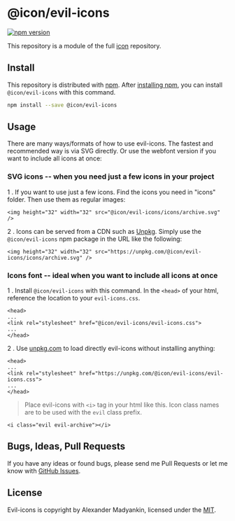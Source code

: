 # @icon/evil-icons

[![npm version](https://img.shields.io/npm/v/@icon/evil-icons.svg)](https://www.npmjs.org/package/@icon/evil-icons)

This repository is a module of the full [icon][icon] repository.

## Install

This repository is distributed with [npm]. After [installing npm][install-npm], you can install `@icon/evil-icons` with this command.

```bash
npm install --save @icon/evil-icons
```

## Usage

There are many ways/formats of how to use evil-icons. The fastest and recommended way is via SVG directly. Or use the webfont version if you want to include all icons at once:

### SVG icons -- when you need just a few icons in your project

1 . If you want to use just a few icons. Find the icons you need in "icons" folder. Then use them as regular images:

```
<img height="32" width="32" src="@icon/evil-icons/icons/archive.svg" />
```

2 . Icons can be served from a CDN such as [Unpkg][Unpkg]. Simply use the `@icon/evil-icons` npm package in the URL like the following:

```
<img height="32" width="32" src="https://unpkg.com/@icon/evil-icons/icons/archive.svg" />
```

### Icons font -- ideal when you want to include all icons at once

1 . Install `@icon/evil-icons` with this command. In the `<head>` of your html, reference the location to your `evil-icons.css`.

```
<head>
...
<link rel="stylesheet" href="@icon/evil-icons/evil-icons.css">
...
</head>
```

2 . Use [unpkg.com][Unpkg] to load directly evil-icons without installing anything:

```
<head>
...
<link rel="stylesheet" href="https://unpkg.com/@icon/evil-icons/evil-icons.css">
...
</head>
```

> Place evil-icons with `<i>` tag in your html like this. Icon class names are to be used with the `evil` class prefix.

```
<i class="evil evil-archive"></i>
```


## Bugs, Ideas, Pull Requests

If you have any ideas or found bugs, please send me Pull Requests or let me know with [GitHub Issues][github issues].

## License

Evil-icons is copyright by Alexander Madyankin, licensed under the [MIT][license].

[license]: https://opensource.org/licenses/MIT
[icon]: https://github.com/thecreation/icons
[npm]: https://www.npmjs.com/
[install-npm]: https://docs.npmjs.com/getting-started/installing-node
[sass]: http://sass-lang.com/
[github issues]: https://github.com/thecreation/icons/issues
[Unpkg]: https://unpkg.com